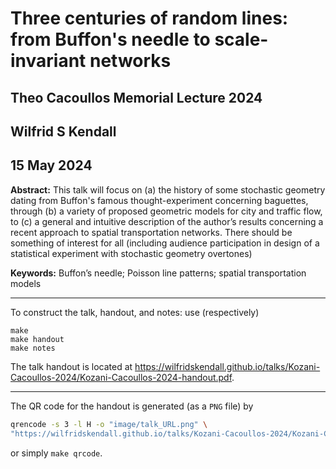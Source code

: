 # Three centuries of random lines: from Buffon's needle to scale-invariant networks
## Theo Cacoullos Memorial Lecture 2024
## Wilfrid S Kendall
## 15 May 2024

**Abstract:**
This talk will focus on (a) the history of some stochastic geometry dating from Buffon's famous thought-experiment concerning baguettes, through (b) a variety of proposed geometric models for city and traffic flow, to (c) a general and intuitive description of the author’s results concerning a recent approach to spatial transportation networks. There should be something of interest for all (including audience participation in design of a statistical experiment with stochastic geometry overtones)

**Keywords:** Buffon’s needle; Poisson line patterns; spatial transportation models

------

To construct the talk, handout, and notes: use (respectively)

```
make
make handout
make notes
```

The talk handout is located at <https://wilfridskendall.github.io/talks/Kozani-Cacoullos-2024/Kozani-Cacoullos-2024-handout.pdf>. 

------

The QR code for the handout is generated (as a `PNG` file) by

```bash
qrencode -s 3 -l H -o "image/talk_URL.png" \
"https://wilfridskendall.github.io/talks/Kozani-Cacoullos-2024/Kozani-Cacoullos-2024-handout.pdf"

```

or simply `make qrcode`.
